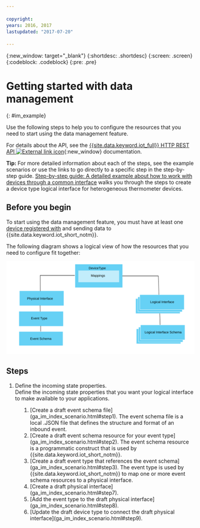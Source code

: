```yaml
---

copyright:
years: 2016, 2017
lastupdated: "2017-07-20"

---
```


{:new_window: target="\_blank"}
{:shortdesc: .shortdesc}
{:screen: .screen}
{:codeblock: .codeblock}
{:pre: .pre}

# Getting started with data management
{: #im_example}

Use the following steps to help you to configure the resources that you need to start using the data management feature.

For details about the API, see the [{{site.data.keyword.iot_full}} HTTP REST API ![External link icon](../../../icons/launch-glyph.svg "External link icon")](https://docs.internetofthings.ibmcloud.com/apis/swagger/v0002/state-mgmt.html){:new_window} documentation.

**Tip:** For more detailed information about each of the steps, see the example scenarios or use the links to go directly to a specific step in the step-by-step guide. [Step-by-step guide: A detailed example about how to work with devices through a common interface](ga_im_index_scenario.html#scenario) walks you through the steps to create a device type logical interface for heterogeneous thermometer devices.


## Before you begin
To start using the data management feature, you must have at least one [device registered with](ga_im_index_scenario.html#step14) and sending data to {{site.data.keyword.iot_short_notm}}.  

The following diagram shows a logical view of how the resources that you need to configure fit together:

![Topographic resource view in {{site.data.keyword.iot_short_notm}}.](images/ga_im_resource_view1.svg "Resource topography in {{site.data.keyword.iot_short_notm}}")

## Steps

1. 	Define the incoming state properties.  
Define the incoming state properties that you want your logical interface to make available to your applications.  
<dl>
<dd>
<ol>
<li>[Create a draft event schema file](ga_im_index_scenario.html#step1). The event schema file is a local .JSON file that defines the structure and format of an inbound event.
<li>[Create a draft event schema resource for your event type](ga_im_index_scenario.html#step2). The event schema resource is a programmatic construct that is used by {{site.data.keyword.iot_short_notm}}.
<li>[Create a draft event type that references the event schema](ga_im_index_scenario.html#step3). The event type is used by {{site.data.keyword.iot_short_notm}} to map one or more event schema resources to a physical interface.
<li>[Create a draft physical interface](ga_im_index_scenario.html#step7).
<li>[Add the event type to the draft physical interface](ga_im_index_scenario.html#step8).
<li>[Update the draft device type to connect the draft physical interface](ga_im_index_scenario.html#step9).
